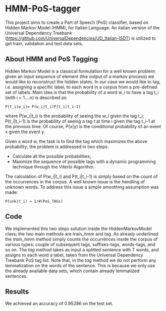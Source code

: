 # HMM-PoS-tagger

This project aims to create a Part of Speech (PoS) classifier, based on Hidden Markov Model (HMM), for Italian Language.
An italian version of the Universal Dependency Treebank (https://github.com/UniversalDependencies/UD_Italian-ISDT) is utilized to get train, validation and test data sets.


## About HMM and PoS Tagging

Hidden Markov Model is a classical formulation for a well known problem: given an input sequence of element (the output of a markov process) we would like
to reconstruct the hidden states.
In our case we would like to tag, i.e. assigning a specific label, to each word in a corpus from a pre-defined set of labels.
Main idea is that the probability of a word w_i to have a tag t_i (with i = 1....n) is described as:

```
P(t_i|w_i)= P(w_i|t_i)P(t_i|t_i-1)
```
where P(w_i|t_i) is the probability of seeing the w_i given the tag t_i; P(t_i|t_i-1) is the probability of seeing a tag t at time i given the tag t_i-1 at the previous time. Of course,
P(x|y) is the conditional probability of an event x given the event y.

Given a word w, the task is to find the tag which maximizes the above probability;
the problem is addressed in two steps:
- Calculate all the possible probabilities;
- Maximize the sequence of possible tags with a dynamic programming technique through the Viterbi Algorithm.

The calculation of  P(w_i|t_i) and P(t_i|t_i-1) is simply based on the count of the occurrences in the corpus. A well known issue is the
handling of unknown words. To address this issue a simple smoothing assumption was made:

```
P(unk|t_i) = 1/#(PoS_TAGs)
```

## Code

We implemented this two steps solution inside the HiddenMarkovModel class; the two main methods are *train_hmm* and *tag*.
As already underlined the *train_hmm* method simply counts the occurrences inside the corpus of various types: couple of subsequent tags,
suffixes-tags, words-tags, and so on.
The *tag* method takes as input a splitted sentence with T words, and assigns to each word a label,
taken from the Universal Dependency Treebank PoS tag list. Note that, in the *tag* method we do not perform any lemmatization on the words of the
sentence. This is because we only use the already available data sets, which contain already lemmatized sentences.

## Results
We achieved an accuracy of 0.95286 on the test set.
